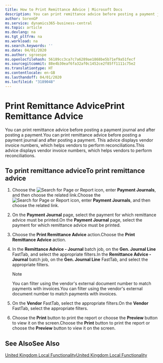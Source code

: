 ```yaml
---
title: How to Print Remittance Advice | Microsoft Docs
description: You can print remittance advice before posting a payment journal and after posting a payment. This advice displays vendor invoice numbers, which helps vendors to perform reconciliations.
author: SorenGP
ms.service: dynamics365-business-central
ms.topic: article
ms.devlang: na
ms.tgt_pltfrm: na
ms.workload: na
ms.search.keywords: ''
ms.date: 04/01/2020
ms.author: sgroespe
ms.openlocfilehash: 56189cc3ca7c7a6289ae1868be5b71ef9a51fecf
ms.sourcegitcommit: 88e4b30eaf6fa32af0c1452ce2f85ff1111c75e2
ms.translationtype: HT
ms.contentlocale: en-GB
ms.lasthandoff: 04/01/2020
ms.locfileid: "3189048"
---
```

# <a name="print-remittance-advice"></a><span data-ttu-id="823fd-104">Print Remittance Advice</span><span class="sxs-lookup"><span data-stu-id="823fd-104">Print Remittance Advice</span></span>
<span data-ttu-id="823fd-105">You can print remittance advice before posting a payment journal and after posting a payment.</span><span class="sxs-lookup"><span data-stu-id="823fd-105">You can print remittance advice before posting a payment journal and after posting a payment.</span></span> <span data-ttu-id="823fd-106">This advice displays vendor invoice numbers, which helps vendors to perform reconciliations.</span><span class="sxs-lookup"><span data-stu-id="823fd-106">This advice displays vendor invoice numbers, which helps vendors to perform reconciliations.</span></span>  

## <a name="to-print-remittance-advice"></a><span data-ttu-id="823fd-107">To print remittance advice</span><span class="sxs-lookup"><span data-stu-id="823fd-107">To print remittance advice</span></span>  

1.  <span data-ttu-id="823fd-108">Choose the ![Search for Page or Report](../../media/ui-search/search_small.png "Search for Page or Report icon") icon, enter **Payment Journals**, and then choose the related link.</span><span class="sxs-lookup"><span data-stu-id="823fd-108">Choose the ![Search for Page or Report](../../media/ui-search/search_small.png "Search for Page or Report icon") icon, enter **Payment Journals**, and then choose the related link.</span></span>  
2.  <span data-ttu-id="823fd-109">On the **Payment Journal** page, select the payment for which remittance advice must be printed.</span><span class="sxs-lookup"><span data-stu-id="823fd-109">On the **Payment Journal** page, select the payment for which remittance advice must be printed.</span></span>  
3.  <span data-ttu-id="823fd-110">Choose the **Print Remittance Advice** action.</span><span class="sxs-lookup"><span data-stu-id="823fd-110">Choose the **Print Remittance Advice** action.</span></span>  
4.  <span data-ttu-id="823fd-111">In the **Remittance Advice - Journal** batch job, on the **Gen. Journal Line** FastTab, and select the appropriate filters.</span><span class="sxs-lookup"><span data-stu-id="823fd-111">In the **Remittance Advice - Journal** batch job, on the **Gen. Journal Line** FastTab, and select the appropriate filters.</span></span>  

    > [!NOTE]  
    >  <span data-ttu-id="823fd-112">You can filter using the vendor's external document number to match payments with invoices.</span><span class="sxs-lookup"><span data-stu-id="823fd-112">You can filter using the vendor's external document number to match payments with invoices.</span></span>  

5.  <span data-ttu-id="823fd-113">On the **Vendor** FastTab, select the appropriate filters.</span><span class="sxs-lookup"><span data-stu-id="823fd-113">On the **Vendor** FastTab, select the appropriate filters.</span></span>  
6.  <span data-ttu-id="823fd-114">Choose the **Print** button to print the report or choose the **Preview** button to view it on the screen.</span><span class="sxs-lookup"><span data-stu-id="823fd-114">Choose the **Print** button to print the report or choose the **Preview** button to view it on the screen.</span></span>  

## <a name="see-also"></a><span data-ttu-id="823fd-115">See Also</span><span class="sxs-lookup"><span data-stu-id="823fd-115">See Also</span></span>  
[<span data-ttu-id="823fd-116">United Kingdom Local Functionality</span><span class="sxs-lookup"><span data-stu-id="823fd-116">United Kingdom Local Functionality</span></span>](united-kingdom-local-functionality.md)
